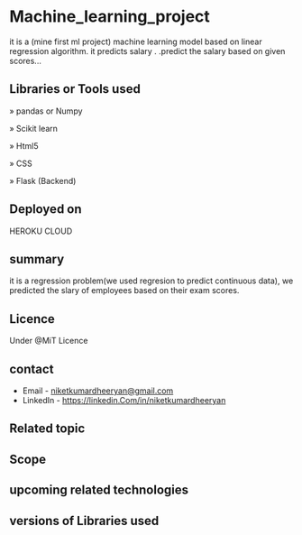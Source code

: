 # Machine_learning_project
it is  a (mine first ml project) machine learning model based on linear regression algorithm. it predicts salary .
.predict the salary based on given scores... 

## Libraries or Tools used
<p>&#187 pandas or Numpy</p>

<p>&#187 Scikit learn </p>

<p>&#187  Html5</p>

<p>&#187 CSS</p>

<p>&#187  Flask (Backend)</p>

## Deployed on
   HEROKU CLOUD

## summary
it is a regression problem(we used regresion to predict continuous data), we predicted the slary of employees based on their 
exam scores. 
## Licence
 Under @MiT Licence 

## contact 
 * Email - niketkumardheeryan@gmail.com
 * LinkedIn - https://linkedin.Com/in/niketkumardheeryan
## Related topic
## Scope 
## upcoming related technologies 
## versions of Libraries used
